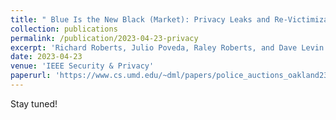 ```yaml
---
title: " Blue Is the New Black (Market): Privacy Leaks and Re-Victimization from Police-Auctioned Cellphones"
collection: publications
permalink: /publication/2023-04-23-privacy
excerpt: 'Richard Roberts, Julio Poveda, Raley Roberts, and Dave Levin. In the 2023 IEEE Symposium on Security and Privacy. May 2023.'
date: 2023-04-23
venue: 'IEEE Security & Privacy'
paperurl: 'https://www.cs.umd.edu/~dml/papers/police_auctions_oakland23.pdf'
---
```

Stay tuned!